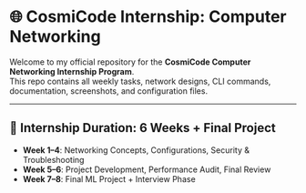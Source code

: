 # 🌐 CosmiCode Internship: Computer Networking

Welcome to my official repository for the **CosmiCode Computer Networking Internship Program**.  
This repo contains all weekly tasks, network designs, CLI commands, documentation, screenshots, and configuration files.

---

## 📆 Internship Duration: 6 Weeks + Final Project

- **Week 1–4**: Networking Concepts, Configurations, Security & Troubleshooting
- **Week 5–6**: Project Development, Performance Audit, Final Review
- **Week 7–8**: Final ML Project + Interview Phase
